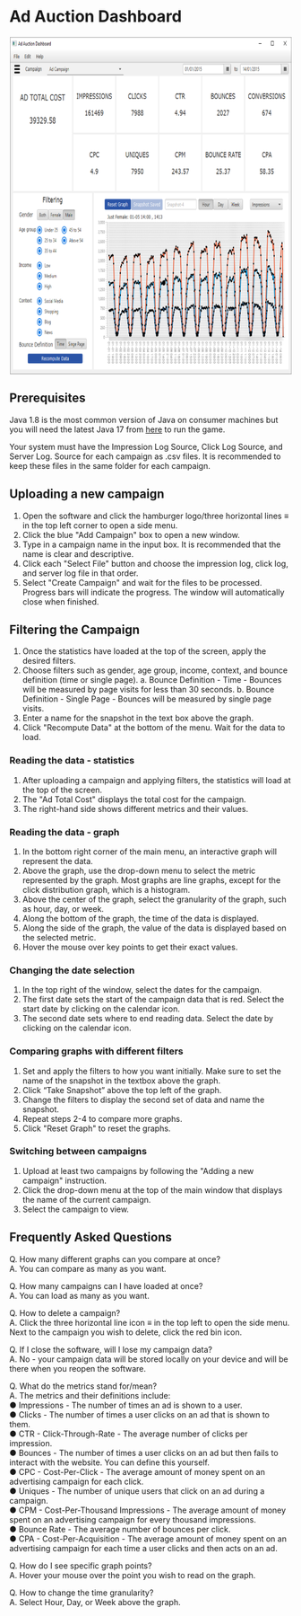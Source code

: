 # Ad Auction Dashboard
<img src="https://github.com/ransaked1/UniversityCoursework/blob/master/COMP2211/screenshot.png?raw=true" align="center" width="779" height="602">

## Prerequisites

Java 1.8 is the most common version of Java on consumer machines but you will need the latest Java 17 from [here](https://download.oracle.com/java/17/archive/jdk-17.0.3_windows-x64_bin.exe) to run the game.

Your system must have the Impression Log Source, Click Log Source, and Server Log.  Source for each campaign as .csv files. It is recommended to keep these files in the same folder for each campaign.

## Uploading a new campaign

1. Open the software and click the hamburger logo/three horizontal lines ≡ in the top left corner to open a side menu.
2. Click the blue "Add Campaign" box to open a new window.
3. Type in a campaign name in the input box. It is recommended that the name is clear and descriptive.
4. Click each "Select File" button and choose the impression log, click log, and server log file in that order.
5. Select "Create Campaign" and wait for the files to be processed. Progress bars will indicate the progress. The window will
    automatically close when finished.

## Filtering the Campaign

1. Once the statistics have loaded at the top of the screen, apply the desired filters.
2. Choose filters such as gender, age group, income, context, and bounce definition (time or single page).
    a. Bounce Definition - Time - Bounces will be measured by page visits for less than 30 seconds.
    b. Bounce Definition - Single Page - Bounces will be measured by single page visits.
3. Enter a name for the snapshot in the text box above the graph.
4. Click "Recompute Data" at the bottom of the menu. Wait for the data to load.


### Reading the data - statistics

1. After uploading a campaign and applying filters, the statistics will load at the top of the screen.
2. The "Ad Total Cost" displays the total cost for the campaign.
3. The right-hand side shows different metrics and their values.

### Reading the data - graph

1. In the bottom right corner of the main menu, an interactive graph will represent the data.
2. Above the graph, use the drop-down menu to select the metric represented by the graph. Most graphs are line graphs,
    except for the click distribution graph, which is a histogram.
3. Above the center of the graph, select the granularity of the graph, such as hour, day, or week.
4. Along the bottom of the graph, the time of the data is displayed.
5. Along the side of the graph, the value of the data is displayed based on the selected metric.
6. Hover the mouse over key points to get their exact values.

### Changing the date selection

1. In the top right of the window, select the dates for the campaign.
2. The first date sets the start of the campaign data that is red. Select the start date by clicking on the calendar icon.
3. The second date sets where to end reading data. Select the date by clicking on the calendar icon.

### Comparing graphs with different filters

1. Set and apply the filters to how you want initially. Make sure to set the name of the snapshot in the textbox above the
    graph.
2. Click “Take Snapshot” above the top left of the graph.
3. Change the filters to display the second set of data and name the snapshot.
4. Repeat steps 2-4 to compare more graphs.
5. Click "Reset Graph" to reset the graphs.


### Switching between campaigns

1. Upload at least two campaigns by following the "Adding a new campaign" instruction.
2. Click the drop-down menu at the top of the main window that displays the name of the current campaign.
3. Select the campaign to view.

## Frequently Asked Questions

Q. How many different graphs can you compare at once?<br>
A. You can compare as many as you want.

Q. How many campaigns can I have loaded at once?<br>
A. You can load as many as you want.

Q. How to delete a campaign?<br>
A. Click the three horizontal line icon ≡ in the top left to open the side menu. Next to the campaign you wish to delete, click the red
bin icon.

Q. If I close the software, will I lose my campaign data?<br>
A. No - your campaign data will be stored locally on your device and will be there when you reopen the software.

Q. What do the metrics stand for/mean?<br>
A. The metrics and their definitions include:<br>
● Impressions - The number of times an ad is shown to a user.<br>
● Clicks - The number of times a user clicks on an ad that is shown to them.<br>
● CTR - Click-Through-Rate - The average number of clicks per impression.<br>
● Bounces - The number of times a user clicks on an ad but then fails to interact with the website. You can define
this yourself.<br>
● CPC - Cost-Per-Click - The average amount of money spent on an advertising campaign for each click.<br>
● Uniques - The number of unique users that click on an ad during a campaign.<br>
● CPM - Cost-Per-Thousand Impressions - The average amount of money spent on an advertising campaign for
every thousand impressions.<br>
● Bounce Rate - The average number of bounces per click.<br>
● CPA - Cost-Per-Acquisition - The average amount of money spent on an advertising campaign for each time a
user clicks and then acts on an ad.

Q. How do I see specific graph points?<br>
A. Hover your mouse over the point you wish to read on the graph.

Q. How to change the time granularity?<br>
A. Select Hour, Day, or Week above the graph.


